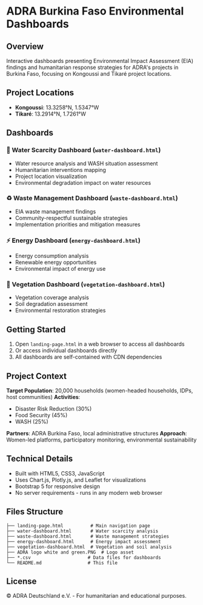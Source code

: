 # ADRA Burkina Faso Environmental Dashboards

## Overview
Interactive dashboards presenting Environmental Impact Assessment (EIA) findings and humanitarian response strategies for ADRA's projects in Burkina Faso, focusing on Kongoussi and Tikaré project locations.

## Project Locations
- **Kongoussi**: 13.3258°N, 1.5347°W
- **Tikaré**: 13.2914°N, 1.7261°W

## Dashboards

### 🌊 Water Scarcity Dashboard (`water-dashboard.html`)
- Water resource analysis and WASH situation assessment
- Humanitarian interventions mapping
- Project location visualization
- Environmental degradation impact on water resources

### ♻️ Waste Management Dashboard (`waste-dashboard.html`)
- EIA waste management findings
- Community-respectful sustainable strategies
- Implementation priorities and mitigation measures

### ⚡ Energy Dashboard (`energy-dashboard.html`)
- Energy consumption analysis
- Renewable energy opportunities
- Environmental impact of energy use

### 🌱 Vegetation Dashboard (`vegetation-dashboard.html`)
- Vegetation coverage analysis
- Soil degradation assessment
- Environmental restoration strategies

## Getting Started

1. Open `landing-page.html` in a web browser to access all dashboards
2. Or access individual dashboards directly
3. All dashboards are self-contained with CDN dependencies

## Project Context

**Target Population**: 20,000 households (women-headed households, IDPs, host communities)
**Activities**: 
- Disaster Risk Reduction (30%)
- Food Security (45%) 
- WASH (25%)

**Partners**: ADRA Burkina Faso, local administrative structures
**Approach**: Women-led platforms, participatory monitoring, environmental sustainability

## Technical Details

- Built with HTML5, CSS3, JavaScript
- Uses Chart.js, Plotly.js, and Leaflet for visualizations
- Bootstrap 5 for responsive design
- No server requirements - runs in any modern web browser

## Files Structure

```
├── landing-page.html          # Main navigation page
├── water-dashboard.html       # Water scarcity analysis
├── waste-dashboard.html       # Waste management strategies  
├── energy-dashboard.html      # Energy impact assessment
├── vegetation-dashboard.html  # Vegetation and soil analysis
├── ADRA logo white and green.PNG  # Logo asset
├── *.csv                     # Data files for dashboards
└── README.md                 # This file
```

## License

© ADRA Deutschland e.V. - For humanitarian and educational purposes.
